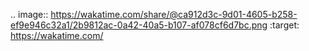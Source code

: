 .. image:: https://wakatime.com/share/@ca912d3c-9d01-4605-b258-ef9e946c32a1/2b9812ac-0a42-40a5-b107-af078cf6d7bc.png
    :target: https://wakatime.com/
